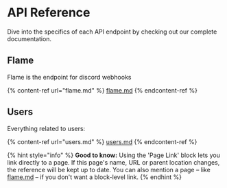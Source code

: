 # API Reference

Dive into the specifics of each API endpoint by checking out our complete documentation.

## Flame

Flame is the endpoint for discord webhooks

{% content-ref url="flame.md" %}
[flame.md](flame.md)
{% endcontent-ref %}

## Users

Everything related to users:

{% content-ref url="users.md" %}
[users.md](users.md)
{% endcontent-ref %}

{% hint style="info" %}
**Good to know:** Using the 'Page Link' block lets you link directly to a page. If this page's name, URL or parent location changes, the reference will be kept up to date. You can also mention a page – like [flame.md](flame.md "mention") – if you don't want a block-level link.
{% endhint %}

